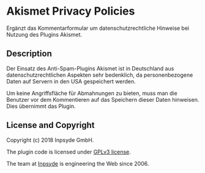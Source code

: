 # Akismet Privacy Policies

Ergänzt das Kommentarformular um datenschutzrechtliche Hinweise bei Nutzung des Plugins Akismet.

## Description
Der Einsatz des Anti-Spam-Plugins Akismet ist in Deutschland aus datenschutzrechtlichen Aspekten sehr bedenklich, da personenbezogene Daten auf Servern in den USA gespeichert werden.

Um keine Angriffsfläche für Abmahnungen zu bieten, muss man die Benutzer vor dem Kommentieren auf das Speichern dieser Daten hinweisen. Dies übernimmt das Plugin.

## License and Copyright

Copyright (c) 2018 Inpsyde GmbH.

The plugin code is licensed under [GPLv3 license](https://github.com/inpsyde/Akismet-Privacy-Policies/blob/master/LICENSE).

The team at [Inpsyde](https://inpsyde.com) is engineering the Web since 2006.

